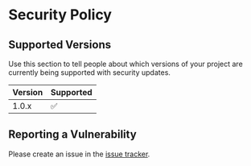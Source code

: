 # Security Policy

## Supported Versions

Use this section to tell people about which versions of your project are
currently being supported with security updates.

| Version | Supported          |
| ------- | ------------------ |
| 1.0.x   | :white_check_mark: |


## Reporting a Vulnerability

Please create an issue in the [issue tracker](https://github.com/ISlip3890DevelopmentTools/CentralDeploy/issues).

